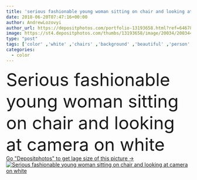 ```yaml
---
title: 'serious fashionable young woman sitting on chair and looking at camera on white'
date: 2018-06-20T07:47:16+00:00
author: AndrewLozovyi
author_url: https://depositphotos.com/portfolio-13193658.html?ref=64678756
image: https://st4.depositphotos.com/thumbs/13193658/image/20034/200344000/api_thumb_450.jpg?forcejpeg=true
type: "post"
tags: ['color' ,'white' ,'chairs' ,'background' ,'beautiful' ,'person' ,'elegance' ,'girl' ,'female' ,'sitting' ,'people' ,'model' ,'style' ,'fashion' ,'pink' ,'pastel' ,'elegant' ,'stylish' ,'trendy' ,'clothes' ,'alone' ,'attractive' ,'casual' ,'posing' ,'hood' ,'fashionable' ,'modeling' ,'styling' ,'hoodie' ,'copy space' ,'Studio Shot' ,'young adult' ,'Fashion Shoot' ,'caucasian woman' ]
categories: 
  - color
---
```

<div aling="center">
            <font size="60"> Serious fashionable young woman sitting on chair and looking at camera on white</font>   
</div>
<div>
    <a href='https://st4.depositphotos.com/thumbs/13193658/image/20034/200344000/api_thumb_450.jpg?forcejpeg=true?ref=64678756' target=_blank > Go "Depositphotos" to get lage size of this picture ->
        <img href='https://st4.depositphotos.com/thumbs/13193658/image/20034/200344000/api_thumb_450.jpg?forcejpeg=true?ref=64678756' src='https://st4.depositphotos.com/13193658/20034/i/950/depositphotos_200344000-stock-photo-serious-fashionable-young-woman-sitting.jpg?forcejpeg=true' alt='Serious fashionable young woman sitting on chair and looking at camera on white' >
    </a>
</div>
